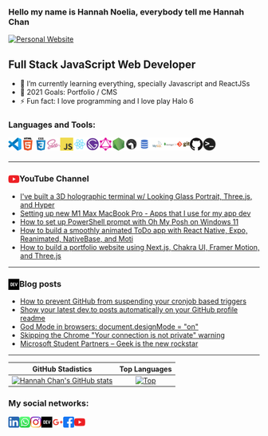 ### Hello my name is Hannah Noelia, everybody tell me Hannah Chan  

[![Personal Website](https://img.shields.io/static/v1?label=Personal%20Portfolio&message=OnLine&color=success&style=for-the-badge)](http://143.244.191.139:8081/)
<!-- [![Twitter Follow](https://img.shields.io/twitter/follow/codeSTACKr?color=1DA1F2&logo=twitter&style=for-the-badge)](https://twitter.com/intent/follow?original_referer=https%3A%2F%2Fgithub.com%2FcodeSTACKr&screen_name=codeSTACKr) -->

## Full Stack JavaScript Web Developer

- 🌱 I’m currently learning everything, specially Javascript and ReactJSs
- 🥅 2021 Goals: Portfolio / CMS
- ⚡ Fun fact: I love programming and I love play Halo 6

### Languages and Tools:
<img align="left" alt="Visual Studio Code" width="26px" src="https://raw.githubusercontent.com/github/explore/80688e429a7d4ef2fca1e82350fe8e3517d3494d/topics/visual-studio-code/visual-studio-code.png" />
<img align="left" alt="HTML5" width="26px" src="https://raw.githubusercontent.com/github/explore/80688e429a7d4ef2fca1e82350fe8e3517d3494d/topics/html/html.png" />
<img align="left" alt="CSS3" width="26px" src="https://raw.githubusercontent.com/github/explore/80688e429a7d4ef2fca1e82350fe8e3517d3494d/topics/css/css.png" />
<img align="left" alt="Sass" width="26px" src="https://raw.githubusercontent.com/github/explore/80688e429a7d4ef2fca1e82350fe8e3517d3494d/topics/sass/sass.png" />
<img align="left" alt="JavaScript" width="26px" src="https://raw.githubusercontent.com/github/explore/80688e429a7d4ef2fca1e82350fe8e3517d3494d/topics/javascript/javascript.png" />
<img align="left" alt="React" width="26px" src="https://raw.githubusercontent.com/github/explore/80688e429a7d4ef2fca1e82350fe8e3517d3494d/topics/react/react.png" />
<img align="left" alt="Gatsby" width="26px" src="https://raw.githubusercontent.com/github/explore/e94815998e4e0713912fed477a1f346ec04c3da2/topics/gatsby/gatsby.png" />
<img align="left" alt="GraphQL" width="26px" src="https://raw.githubusercontent.com/github/explore/80688e429a7d4ef2fca1e82350fe8e3517d3494d/topics/graphql/graphql.png" />
<img align="left" alt="Node.js" width="26px" src="https://raw.githubusercontent.com/github/explore/80688e429a7d4ef2fca1e82350fe8e3517d3494d/topics/nodejs/nodejs.png" />
<img align="left" alt="Deno" width="26px" src="https://raw.githubusercontent.com/github/explore/361e2821e2dea67711cde99c9c40ed357061cf27/topics/deno/deno.png" />
<img align="left" alt="SQL" width="26px" src="https://raw.githubusercontent.com/github/explore/80688e429a7d4ef2fca1e82350fe8e3517d3494d/topics/sql/sql.png" />
<img align="left" alt="MySQL" width="26px" src="https://raw.githubusercontent.com/github/explore/80688e429a7d4ef2fca1e82350fe8e3517d3494d/topics/mysql/mysql.png" />
<img align="left" alt="MongoDB" width="26px" src="https://raw.githubusercontent.com/github/explore/80688e429a7d4ef2fca1e82350fe8e3517d3494d/topics/mongodb/mongodb.png" />
<img align="left" alt="Git" width="26px" src="https://raw.githubusercontent.com/github/explore/80688e429a7d4ef2fca1e82350fe8e3517d3494d/topics/git/git.png">
<img align="left" alt="GitHub" width="26px" src="https://raw.githubusercontent.com/github/explore/78df643247d429f6cc873026c0622819ad797942/topics/github/github.png" />
<img align="left" alt="Terminal" width="26px" src="https://raw.githubusercontent.com/github/explore/80688e429a7d4ef2fca1e82350fe8e3517d3494d/topics/terminal/terminal.png" />

<br />
<br />

---

### <img align="left" alt="Gmail" width="22px" src="./icons/youtube_icon.svg" />YouTube Channel
<!-- YOUTUBE:START -->
- [I&#39;ve built a 3D holographic terminal w/ Looking Glass Portrait, Three.js, and Hyper](https://www.youtube.com/watch?v=y6mRqhR49aI)
- [Setting up new M1 Max MacBook Pro - Apps that I use for my app dev](https://www.youtube.com/watch?v=RNqDkF17ogY)
- [How to set up PowerShell prompt with Oh My Posh on Windows 11](https://www.youtube.com/watch?v=5-aK2_WwrmM)
- [How to build a smoothly animated ToDo app with React Native, Expo, Reanimated, NativeBase, and Moti](https://www.youtube.com/watch?v=k2h7usLLBhY)
- [How to build a portfolio website using Next.js, Chakra UI, Framer Motion, and Three.js](https://www.youtube.com/watch?v=bSMZgXzC9AA)
<!-- YOUTUBE:END -->

---

### <img align="left" alt="Devto" width="22px" src="./icons/dev_icon.png" />Blog posts
<!-- BLOG-POST-LIST:START -->
- [How to prevent GitHub from suspending your cronjob based triggers](https://dev.to/gautamkrishnar/how-to-prevent-github-from-suspending-your-cronjob-based-triggers-knf)
- [Show your latest dev.to posts automatically on your GitHub profile readme](https://dev.to/gautamkrishnar/show-your-latest-dev-to-posts-automatically-in-your-github-profile-readme-3nk8)
- [God Mode in browsers: document.designMode = &quot;on&quot;](https://dev.to/gautamkrishnar/god-mode-in-browsers-document-designmode-on-2pmo)
- [Skipping the Chrome &quot;Your connection is not private&quot; warning](https://dev.to/gautamkrishnar/quickbits-1-skipping-the-chrome-your-connection-is-not-private-warning-4kp1)
- [Microsoft Student Partners – Geek is the new rockstar](https://dev.to/gautamkrishnar/microsoft-student-partners--geek-is-the-new-rockstar)
<!-- BLOG-POST-LIST:END -->

---

|  GitHub Stadistics     | Top Languages |
|:-:|:-:|
| [![Hannah Chan's GitHub stats](https://github-readme-stats.vercel.app/api?username=hannahNchan&show_icons=true&title_color=D4367A&text_color=007CB8&icon_color=A35776&bg_color=C3E1EE)](https://github.com/anuraghazra/github-readme-stats)      | [![Top](https://github-readme-stats.vercel.app/api/top-langs/?username=hannahNchan)](https://github.com/anuraghazra/github-readme-stats)       |

### My social networks:
<a target="_blank" href="https://www.linkedin.com/in/hannah-noelia-narvaez-juarez/">
  <img align="left" alt="LinkdeIN" width="22px" src="./icons/linkedin_icon.png" />
</a>
<a target="_blank" href="https://api.whatsapp.com/send?phone=5574259504">
  <img align="left" alt="Whatsapp" width="22px" src="./icons/whatsapp_icon.png" />
</a>
<a target="_blank" href="https://www.instagram.com/hannah.n.chan">
  <img align="left" alt="Instagram" width="22px" src="./icons/instagram_icon.svg" />
</a>
<a target="_blank" href="https://dev.to/hannahchan">
  <img align="left" alt="Devto" width="22px" src="./icons/dev_icon.png" />
</a>
<a target="_blank" href="mailto:hannah.n.narvaezj@gmail.com">
  <img align="left" alt="Gmail" width="22px" src="./icons/google_icon.svg" />
</a>
<a target="_blank" href="https://www.facebook.com/hannah.n.chan">
  <img align="left" alt="Facebook" width="22px" src="./icons/facebook_icon.svg" />
</a>
<a target="_blank" href="https://www.youtube.com/channel/UCYCwiRVgRfiDQKLw8iztFXA">
  <img align="left" alt="Gmail" width="22px" src="./icons/youtube_icon.svg" />
</a>
